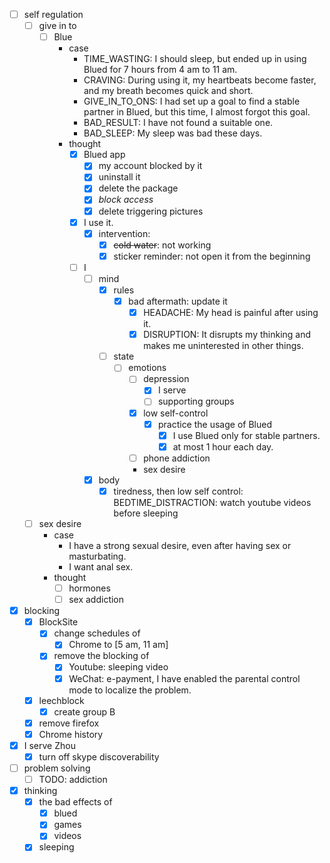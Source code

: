 - [ ] self regulation
    - [ ] give in to
        - [ ] Blue
            - case
                - TIME_WASTING: I should sleep, but ended up in using Blued for 7 hours from 4 am to 11 am.
                - CRAVING: During using it, my heartbeats become faster, and my breath becomes quick and short.
                - GIVE_IN_TO_ONS: I had set up a goal to find a stable partner in Blued, but this time, I almost forgot this goal.
                - BAD_RESULT: I have not found a suitable one.
                - BAD_SLEEP: My sleep was bad these days.
            - thought
                - [x] Blued app
                    - [x] my account blocked by it
                    - [x] uninstall it
                    - [x] delete the package
                    - [x] *block access*
                    - [x] delete triggering pictures
                - [x] I use it.
                    - [x] intervention: 
                        - [x] ~~cold water~~: not working
                        - [x] sticker reminder: not open it from the beginning
                - [ ] I
                    - [ ] mind
                        - [x] rules
                            - [x] bad aftermath: update it
                                - [x] HEADACHE: My head is painful after using it.
                                - [x] DISRUPTION: It disrupts my thinking and makes me uninterested in other things.
                        - [ ] state
                            - [ ] emotions
                                - [ ] depression
                                    - [x] I serve
                                    - [ ] supporting groups
                                - [x] low self-control
                                    - [x] practice the usage of Blued
                                        - [x] I use Blued only for stable partners.
                                        - [x] at most 1 hour each day.
                                - [ ] phone addiction
                                - sex desire
                    - [x] body
                        - [x] tiredness, then low self control: BEDTIME_DISTRACTION: watch youtube videos before sleeping 
    - [ ] sex desire
        - case
            - I have a strong sexual desire, even after having sex or masturbating.
            - I want anal sex.
        - thought
            - [ ] hormones
            - [ ] sex addiction
- [x] blocking
    - [x] BlockSite
        - [x] change schedules of
            - [x] Chrome to [5 am, 11 am]
        - [x] remove the blocking of 
            - [x] Youtube: sleeping video
            - [x] WeChat: e-payment, I have enabled the parental control mode to localize the problem.
    - [x] leechblock
        - [x] create group B
    - [x] remove firefox
    - [x] Chrome history
- [x] I serve Zhou
    - [x] turn off skype discoverability
- [ ] problem solving
    - [ ] TODO: addiction
- [x] thinking
    - [x] the bad effects of 
        - [x] blued
        - [x] games
        - [x] videos
    - [x] sleeping